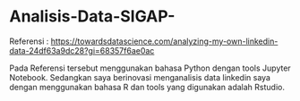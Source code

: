 # Analisis-Data-SIGAP-
Referensi : https://towardsdatascience.com/analyzing-my-own-linkedin-data-24df63a9dc28?gi=68357f6ae0ac

Pada Referensi tersebut menggunakan bahasa Python dengan tools Jupyter Notebook. Sedangkan saya berinovasi menganalisis data linkedin saya dengan menggunakan bahasa R dan tools yang digunakan adalah Rstudio.
